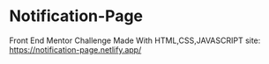 # Notification-Page
Front End Mentor Challenge
Made With HTML,CSS,JAVASCRIPT
site: https://notification-page.netlify.app/
